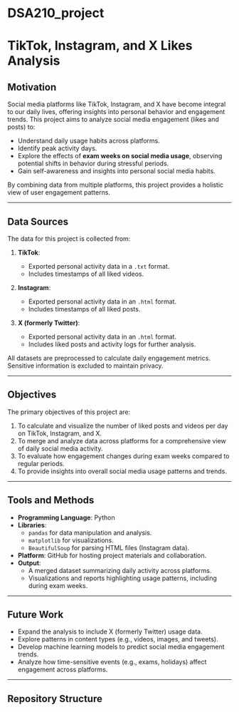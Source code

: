 # DSA210_project

# TikTok, Instagram, and X Likes Analysis

## Motivation
Social media platforms like TikTok, Instagram, and X have become integral to our daily lives, offering insights into personal behavior and engagement trends. This project aims to analyze social media engagement (likes and posts) to:
- Understand daily usage habits across platforms.
- Identify peak activity days.
- Explore the effects of **exam weeks on social media usage**, observing potential shifts in behavior during stressful periods.
- Gain self-awareness and insights into personal social media habits.

By combining data from multiple platforms, this project provides a holistic view of user engagement patterns.

---

## Data Sources
The data for this project is collected from:
1. **TikTok**: 
   - Exported personal activity data in a `.txt` format.
   - Includes timestamps of all liked videos.

2. **Instagram**:
   - Exported personal activity data in an `.html` format.
   - Includes timestamps of all liked posts.

3. **X (formerly Twitter)**:
   - Exported personal activity data in an `.html` format.
   - Includes liked posts and activity logs for further analysis.

All datasets are preprocessed to calculate daily engagement metrics. Sensitive information is excluded to maintain privacy.

---

## Objectives
The primary objectives of this project are:
1. To calculate and visualize the number of liked posts and videos per day on TikTok, Instagram, and X.
2. To merge and analyze data across platforms for a comprehensive view of daily social media activity.
3. To evaluate how engagement changes during exam weeks compared to regular periods.
4. To provide insights into overall social media usage patterns and trends.

---

## Tools and Methods
- **Programming Language**: Python
- **Libraries**: 
  - `pandas` for data manipulation and analysis.
  - `matplotlib` for visualizations.
  - `BeautifulSoup` for parsing HTML files (Instagram data).
- **Platform**: GitHub for hosting project materials and collaboration.
- **Output**:
  - A merged dataset summarizing daily activity across platforms.
  - Visualizations and reports highlighting usage patterns, including during exam weeks.

---

## Future Work
- Expand the analysis to include X (formerly Twitter) usage data.
- Explore patterns in content types (e.g., videos, images, and tweets).
- Develop machine learning models to predict social media engagement trends.
- Analyze how time-sensitive events (e.g., exams, holidays) affect engagement across platforms.

---

## Repository Structure
